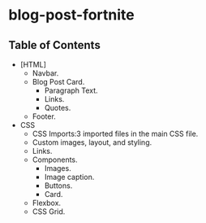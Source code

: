 # blog-post-fortnite
## Table of Contents
 * [HTML]
   * Navbar.
   * Blog Post Card.
     * Paragraph Text.
     * Links.
     * Quotes.
   * Footer.
 * CSS
    * CSS Imports:3 imported files in the main CSS file.
    * Custom images, layout, and styling.
    * Links.
    * Components.
      * Images.  
      * Image caption.
      * Buttons.
      * Card.
    * Flexbox.
    * CSS Grid.
    
    
    
    
